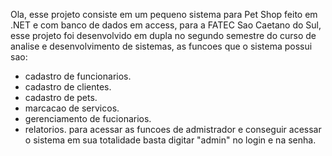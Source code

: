 Ola, esse projeto consiste em um pequeno sistema para Pet Shop feito em .NET e com banco de dados em access, para a FATEC Sao Caetano do Sul, esse projeto foi desenvolvido em dupla no segundo semestre do curso de analise e desenvolvimento de sistemas, as funcoes que o sistema possui sao:
 - cadastro de funcionarios.
 - cadastro de clientes.
 - cadastro de pets.
 - marcacao de servicos.
 - gerenciamento de fucionarios.
 - relatorios.
 para acessar as funcoes de admistrador e conseguir acessar o sistema em sua totalidade basta digitar "admin" no login e na senha.